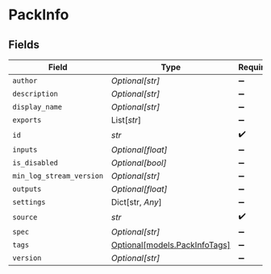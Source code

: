 # PackInfo


## Fields

| Field                                                      | Type                                                       | Required                                                   | Description                                                |
| ---------------------------------------------------------- | ---------------------------------------------------------- | ---------------------------------------------------------- | ---------------------------------------------------------- |
| `author`                                                   | *Optional[str]*                                            | :heavy_minus_sign:                                         | N/A                                                        |
| `description`                                              | *Optional[str]*                                            | :heavy_minus_sign:                                         | N/A                                                        |
| `display_name`                                             | *Optional[str]*                                            | :heavy_minus_sign:                                         | N/A                                                        |
| `exports`                                                  | List[*str*]                                                | :heavy_minus_sign:                                         | N/A                                                        |
| `id`                                                       | *str*                                                      | :heavy_check_mark:                                         | N/A                                                        |
| `inputs`                                                   | *Optional[float]*                                          | :heavy_minus_sign:                                         | N/A                                                        |
| `is_disabled`                                              | *Optional[bool]*                                           | :heavy_minus_sign:                                         | N/A                                                        |
| `min_log_stream_version`                                   | *Optional[str]*                                            | :heavy_minus_sign:                                         | N/A                                                        |
| `outputs`                                                  | *Optional[float]*                                          | :heavy_minus_sign:                                         | N/A                                                        |
| `settings`                                                 | Dict[str, *Any*]                                           | :heavy_minus_sign:                                         | N/A                                                        |
| `source`                                                   | *str*                                                      | :heavy_check_mark:                                         | N/A                                                        |
| `spec`                                                     | *Optional[str]*                                            | :heavy_minus_sign:                                         | N/A                                                        |
| `tags`                                                     | [Optional[models.PackInfoTags]](../models/packinfotags.md) | :heavy_minus_sign:                                         | N/A                                                        |
| `version`                                                  | *Optional[str]*                                            | :heavy_minus_sign:                                         | N/A                                                        |